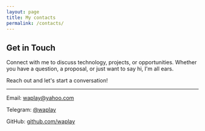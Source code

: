 ```yaml
---
layout: page
title: My contacts
permalink: /contacts/
---
```


## Get in Touch

Connect with me to discuss technology, projects, or opportunities. Whether you have a question, a proposal, or just want to say hi, I'm all ears.

Reach out and let's start a conversation!

---

Email: [waplay@yahoo.com](mailto:waplay@yahoo.com)

Telegram: [@waplay](https://t.me/waplay)

GitHub: [github.com/waplay](https://github.com/waplay)